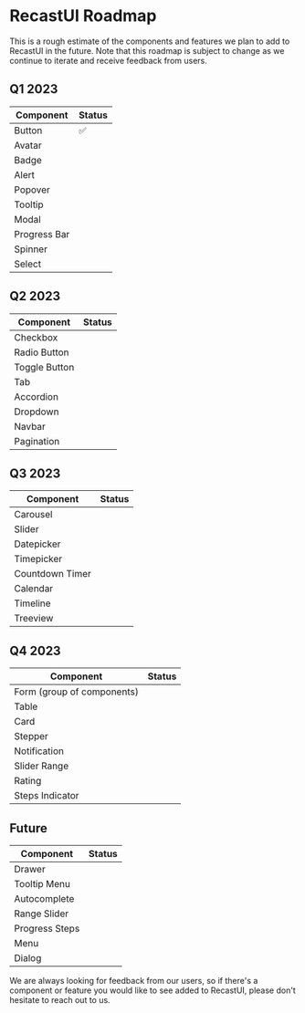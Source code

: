 # RecastUI Roadmap

This is a rough estimate of the components and features we plan to add to RecastUI in the future. Note that this roadmap is subject to change as we continue to iterate and receive feedback from users.

## Q1 2023

| Component | Status |
|------|-----------|
| Button | ✅
| Avatar |
| Badge |
| Alert |
| Popover |
| Tooltip |
| Modal |
| Progress Bar |
| Spinner |
| Select |

## Q2 2023

| Component | Status |
|------|-----------|
| Checkbox |
| Radio Button |
| Toggle Button |
| Tab |
| Accordion |
| Dropdown |
| Navbar |
| Pagination |

## Q3 2023

| Component | Status |
|------|-----------|
| Carousel |
| Slider |
| Datepicker |
| Timepicker |
| Countdown Timer |
| Calendar |
| Timeline |
| Treeview |

## Q4 2023

| Component | Status |
|------|-----------|
| Form (group of components) |
| Table |
| Card |
| Stepper |
| Notification |
| Slider Range |
| Rating |
| Steps Indicator |

## Future

| Component | Status |
|------|-----------|
| Drawer |
| Tooltip Menu |
| Autocomplete |
| Range Slider |
| Progress Steps |
| Menu |
| Dialog |

We are always looking for feedback from our users, so if there's a component or feature you would like to see added to RecastUI, please don't hesitate to reach out to us.
